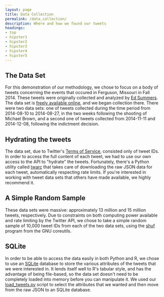 ```yaml
---
layout: page
title: Data Collection
permalink: /data_collection/
description: Where and how we found our tweets
headings:
- top
- hipster1
- hipster2
- hipster3
- hipster4
- hipster5
---
```


## The Data Set

For this demonstration of our methodology, we chose to focus on a body of tweets concerning the events that occured in Ferguson, Missouri in Fall 2014. These tweets were originally collected and analyzed by [Ed Summers](http://inkdroid.org/journal/2014/11/18/on-forgetting/). The data set is [freely available online](https://archive.org/details/ferguson-tweet-ids), and we began collection there. There were two data sets: one of tweets collected during the time period from 2014-08-10 to 2014-08-27, in the two weeks following the shooting of Michael Brown, and a second one of tweets collected from 2014-11-11 and 2014-12-08, following the indictment decision.

## Hydrating the tweets

The data set, due to Twitter's [Terms of Service](https://dev.twitter.com/overview/terms/policy#6._Be_a_Good_Partner_to_Twitter), consisted only of tweet IDs. In order to access the full content of each tweet, we had to use our own access to the API to "hydrate" the tweets. Fortunately, there's a Python utility called [twarc](https://github.com/edsu/twarc) that takes care of downloading the raw JSON data for each tweet, automatically respecting rate limits. If you're interested in working with tweet data sets that others have made available, we highly recommend it.

## A Simple Random Sample

These data sets were massive: approximately 13 million and 15 million tweets, respectively. Due to constraints on both computing power available and rate limiting by the Twitter API, we chose to take a simple random sample of 10,000 tweet IDs from each of the two data sets, using the [shuf](http://linux.die.net/man/1/shuf) program from the GNU coreutils.

## SQLite

In order to be able to access the data easily in both Python and R, we chose to use an [SQLite](http://www.sqlite.org/) database to store the various attributes of the tweets that we were interested in. It lends itself well to R's tabular style, and has the advantage of being file-based, so the data set doesn't need to be completely loaded into memory before you can manipulate it. We used our [load_tweets.py](https://github.com/tstirrat15/sentimentClusters/blob/master/load_tweets.py) script to select the attributes that we wanted and then move from the raw JSON to an SQLite database.